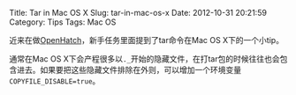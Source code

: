 Title: Tar in Mac OS X
Slug: tar-in-mac-os-x
Date: 2012-10-31 20:21:59
Category: Tips
Tags: Mac OS

近来在做[OpenHatch](http://openhatch.org/)，新手任务里面提到了tar命令在Mac OS X下的一个小tip。

通常在Mac OS X下会产程很多以`._`开始的隐藏文件，在打tar包的时候往往也会包含进去。如果要把这些隐藏文件排除在外则，可以增加一个环境变量`COPYFILE_DISABLE=true`。
